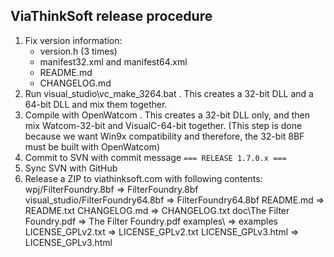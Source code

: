 
ViaThinkSoft release procedure
------------------------------

1. Fix version information:
	- version.h (3 times)
	- manifest32.xml and manifest64.xml
	- README.md
	- CHANGELOG.md
2. Run visual_studio\vc_make_3264.bat . This creates a 32-bit DLL and a 64-bit DLL and mix them together.
3. Compile with OpenWatcom . This creates a 32-bit DLL only, and then mix Watcom-32-bit and VisualC-64-bit together. (This step is done because we want Win9x compatibility and therefore, the 32-bit 8BF must be built with OpenWatcom)
4. Commit to SVN with commit message `=== RELEASE 1.7.0.x ===`
5. Sync SVN with GitHub
6. Release a ZIP to viathinksoft.com with following contents:
	wpj/FilterFoundry.8bf             => FilterFoundry.8bf
	visual_studio/FilterFoundry64.8bf => FilterFoundry64.8bf
	README.md                         => README.txt
	CHANGELOG.md                      => CHANGELOG.txt
	doc\The Filter Foundry.pdf        => The Filter Foundry.pdf
	examples\                         => examples\
	LICENSE_GPLv2.txt                 => LICENSE_GPLv2.txt
	LICENSE_GPLv3.html                => LICENSE_GPLv3.html
